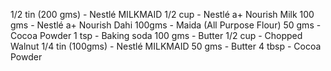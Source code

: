 1/2 tin (200 gms) - Nestlé MILKMAID
1/2 cup - Nestlé a+ Nourish Milk
100 gms - Nestlé a+ Nourish Dahi
100gms - Maida (All Purpose Flour)
50 gms - Cocoa Powder
1 tsp - Baking soda
100 gms - Butter
1/2 cup - Chopped Walnut
1/4 tin (100gms) - Nestlé MILKMAID
50 gms - Butter
4 tbsp - Cocoa Powder